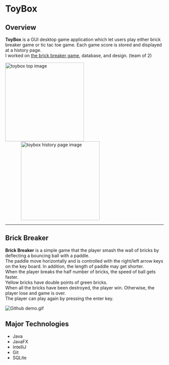 # ToyBox

## Overview
**ToyBox** is a GUI desktop game application which let users play either brick breaker game or tic tac toe game.
Each game score is stored and displayed at a history page.</br>
I worked on [the brick breaker game](#brick-breaker), database, and design. (team of 2)

<img src="https://github.com/Minamiciccc/ToyBox/blob/media/toybox_top.png" width="250px" alt="toybox top image"><img src="https://github.com/Minamiciccc/ToyBox/blob/media/toybox_history.png" width="250px" alt="toybox history page image" hspace="50">

---
## Brick Breaker
**Brick Breaker** is a simple game that the player smash the wall of bricks by deflecting a bouncing ball with a paddle.</br>
The paddle move horizontally and is controlled with the right/left arrow keys on the key board. In addition, the length of paddle may get shorter.</br>
When the player breaks the half number of bricks, the speed of ball gets faster.</br>
Yellow bricks have double points of green bricks.</br>
When all the bricks have been destroyed, the player win. Otherwise, the player lose and game is over.</br>
The player can play again by pressing the enter key.

![Github demo.gif](https://github.com/Minamiciccc/ToyBox/blob/media/toybox_bb.gif)

## Major Technologies
- Java
- JavaFX
- IntelliJ
- Git
- SQLite
